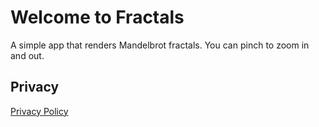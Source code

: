 # Welcome to Fractals

A simple app that renders Mandelbrot fractals.
You can pinch to zoom in and out.

## Privacy
[Privacy Policy](privacy-policy.html)
